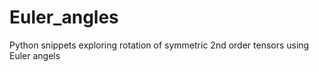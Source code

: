 # Euler_angles
Python snippets exploring rotation of symmetric 2nd order tensors using Euler angels
